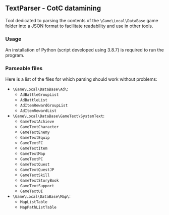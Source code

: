## TextParser - CotC datamining

Tool dedicated to parsing the contents of the `\Game\Local\DataBase` game folder into a JSON format 
to facilitate readability and use in other tools.

### Usage

An installation of Python (script developed using 3.8.7) is required to run the program.

### Parseable files

Here is a list of the files for which parsing should work without problems:
- `\Game\Local\DataBase\Ad\`:
  - `AdBattleGroupList`
  - `AdBattleList`
  - `AdItemRewardGroupList`
  - `AdItemRewardList`
- `\Game\Local\DataBase\GameText\SystemText`:
  - `GameTextAchieve`
  - `GameTextCharacter`
  - `GameTextEnemy`
  - `GameTextEquip`
  - `GameTextFC`
  - `GameTextItem`
  - `GameTextMap`
  - `GameTextPC`
  - `GameTextQuest`
  - `GameTextQuestJP`
  - `GameTextSkill`
  - `GameTextStoryBook`
  - `GameTextSupport`
  - `GameTextUI`
- `\Game\Local\DataBase\Map\`:
  - `MapListTable`
  - `MapPathListTable`